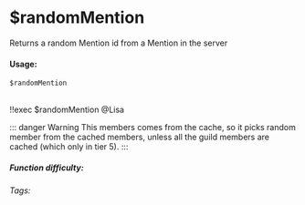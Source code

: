 # $randomMention
Returns a random Mention id from a Mention in the server

#### Usage: 
`$randomMention`

<br/>
<discord-messages>
	<discord-message :bot="false" role-color="#ffcc9a" author="Member">
		!!exec $randomMention
	</discord-message>
	<discord-message :bot="true" role-color="#0099ff" author="Custom Command" avatar="https://media.discordapp.net/avatars/725721249652670555/781224f90c3b841ba5b40678e032f74a.webp">
		@Lisa
	</discord-message>
</discord-messages>

::: danger Warning
This members comes from the cache, so it picks random member from the cached members, unless all the guild members are cached (which only in tier 5).
:::

##### Function difficulty: <Badge type="tip" text="Easy" vertical="middle" /> 
###### Tags: <Badge type="tip" text="random" vertical="middle" /> <Badge type="tip" text="random Mention" vertical="middle" /> <Badge type="tip" text="choose" vertical="middle" /> <Badge type="tip" text="return random Mention" vertical="middle" />